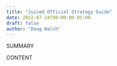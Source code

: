 ```yaml
---
title: "Juiced Official Strategy Guide"
date: 2022-07-24T00:00:00-05:00
draft: false
author: "Doug Walsh"
---
```


SUMMARY

<!--more-->

CONTENT